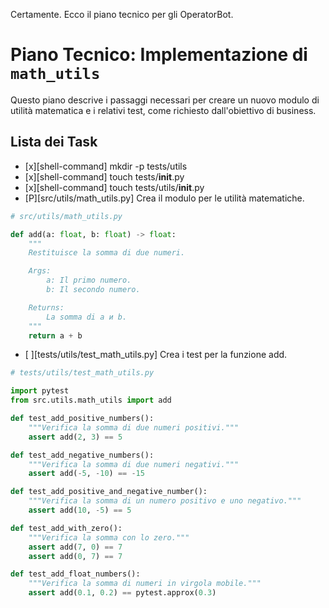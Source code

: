 Certamente. Ecco il piano tecnico per gli OperatorBot.

# Piano Tecnico: Implementazione di `math_utils`

Questo piano descrive i passaggi necessari per creare un nuovo modulo di utilità matematica e i relativi test, come richiesto dall'obiettivo di business.

## Lista dei Task

- [x][shell-command] mkdir -p tests/utils
- [x][shell-command] touch tests/__init__.py
- [x][shell-command] touch tests/utils/__init__.py
- [P][src/utils/math_utils.py] Crea il modulo per le utilità matematiche.
```python
# src/utils/math_utils.py

def add(a: float, b: float) -> float:
    """
    Restituisce la somma di due numeri.

    Args:
        a: Il primo numero.
        b: Il secondo numero.

    Returns:
        La somma di a и b.
    """
    return a + b
```
- [ ][tests/utils/test_math_utils.py] Crea i test per la funzione add.
```python
# tests/utils/test_math_utils.py

import pytest
from src.utils.math_utils import add

def test_add_positive_numbers():
    """Verifica la somma di due numeri positivi."""
    assert add(2, 3) == 5

def test_add_negative_numbers():
    """Verifica la somma di due numeri negativi."""
    assert add(-5, -10) == -15

def test_add_positive_and_negative_number():
    """Verifica la somma di un numero positivo e uno negativo."""
    assert add(10, -5) == 5

def test_add_with_zero():
    """Verifica la somma con lo zero."""
    assert add(7, 0) == 7
    assert add(0, 7) == 7

def test_add_float_numbers():
    """Verifica la somma di numeri in virgola mobile."""
    assert add(0.1, 0.2) == pytest.approx(0.3)
```